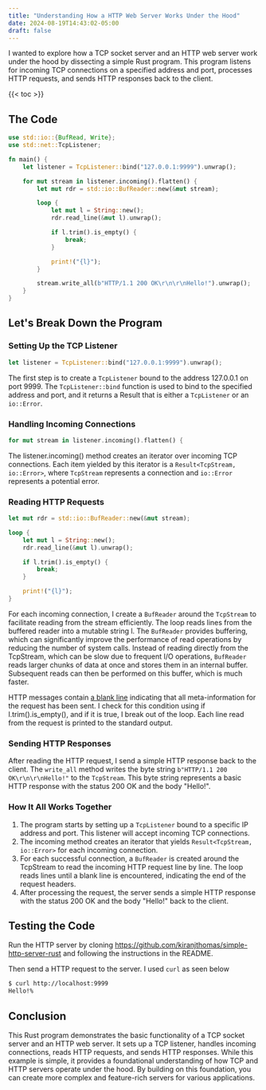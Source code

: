 ```yaml
---
title: "Understanding How a HTTP Web Server Works Under the Hood"
date: 2024-08-19T14:43:02-05:00
draft: false
---
```


I wanted to explore how a TCP socket server and an HTTP web server work under the hood by dissecting a simple Rust program. This program listens for incoming TCP connections on a specified address and port, processes HTTP requests, and sends HTTP responses back to the client.

{{< toc >}}

## The Code

```rust
use std::io::{BufRead, Write};
use std::net::TcpListener;

fn main() {
    let listener = TcpListener::bind("127.0.0.1:9999").unwrap();

    for mut stream in listener.incoming().flatten() {
        let mut rdr = std::io::BufReader::new(&mut stream);

        loop {
            let mut l = String::new();
            rdr.read_line(&mut l).unwrap();

            if l.trim().is_empty() {
                break;
            }

            print!("{l}");
        }

        stream.write_all(b"HTTP/1.1 200 OK\r\n\r\nHello!").unwrap();
    }
}
```

## Let's Break Down the Program

### Setting Up the TCP Listener

```rust
let listener = TcpListener::bind("127.0.0.1:9999").unwrap();
```

The first step is to create a `TcpListener` bound to the address 127.0.0.1 on port 9999. The `TcpListener::bind` function is used to bind to the specified address and port, and it returns a Result that is either a `TcpListener` or an `io::Error`.

### Handling Incoming Connections

```rust
for mut stream in listener.incoming().flatten() {
```

The listener.incoming() method creates an iterator over incoming TCP connections. Each item yielded by this iterator is a `Result<TcpStream, io::Error>`, where `TcpStream` represents a connection and `io::Error` represents a potential error.

### Reading HTTP Requests

```rust
let mut rdr = std::io::BufReader::new(&mut stream);

loop {
    let mut l = String::new();
    rdr.read_line(&mut l).unwrap();

    if l.trim().is_empty() {
        break;
    }

    print!("{l}");
}
```

For each incoming connection, I create a `BufReader` around the `TcpStream` to facilitate reading from the stream efficiently. The loop reads lines from the buffered reader into a mutable string l. The `BufReader` provides buffering, which can significantly improve the performance of read operations by reducing the number of system calls. Instead of reading directly from the TcpStream, which can be slow due to frequent I/O operations, `BufReader` reads larger chunks of data at once and stores them in an internal buffer. Subsequent reads can then be performed on this buffer, which is much faster.

HTTP messages contain [a blank line](https://developer.mozilla.org/en-US/docs/Web/HTTP/Messages#http_requests) indicating that all meta-information for the request has been sent. I check for this condition using if l.trim().is_empty(), and if it is true, I break out of the loop. Each line read from the request is printed to the standard output.

### Sending HTTP Responses

After reading the HTTP request, I send a simple HTTP response back to the client. The `write_all` method writes the byte string `b"HTTP/1.1 200 OK\r\n\r\nHello!"` to the `TcpStream`. This byte string represents a basic HTTP response with the status 200 OK and the body "Hello!".

### How It All Works Together

1. The program starts by setting up a `TcpListener` bound to a specific IP address and port. This listener will accept incoming TCP connections.
1. The incoming method creates an iterator that yields `Result<TcpStream, io::Error>` for each incoming connection.
1. For each successful connection, a `BufReader` is created around the TcpStream to read the incoming HTTP request line by line. The loop reads lines until a blank line is encountered, indicating the end of the request headers.
1. After processing the request, the server sends a simple HTTP response with the status 200 OK and the body "Hello!" back to the client.

## Testing the Code

Run the HTTP server by cloning <https://github.com/kiranjthomas/simple-http-server-rust> and following the instructions in the README.

Then send a HTTP request to the server. I used `curl` as seen below

```sh
$ curl http://localhost:9999
Hello!%
```

## Conclusion

This Rust program demonstrates the basic functionality of a TCP socket server and an HTTP web server. It sets up a TCP listener, handles incoming connections, reads HTTP requests, and sends HTTP responses. While this example is simple, it provides a foundational understanding of how TCP and HTTP servers operate under the hood. By building on this foundation, you can create more complex and feature-rich servers for various applications.
